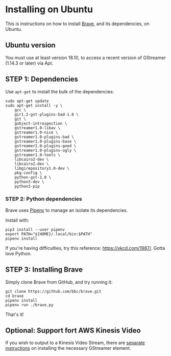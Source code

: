 # Installing on Ubuntu
This is instructions on how to install [Brave](../README.md), and its dependencies, on Ubuntu.

## Ubuntu version
You must use at least version 18.10, to access a recent version of GStreamer (1.14.3 or later) via Apt.

## STEP 1: Dependencies
Use `apt-get` to install the bulk of the dependencies:

```
sudo apt-get update
sudo apt-get install -y \
    gcc \
    gir1.2-gst-plugins-bad-1.0 \
    git \
    gobject-introspection \
    gstreamer1.0-libav \
    gstreamer1.0-nice \
    gstreamer1.0-plugins-bad \
    gstreamer1.0-plugins-base \
    gstreamer1.0-plugins-good \
    gstreamer1.0-plugins-ugly \
    gstreamer1.0-tools \
    libcairo2-dev \
    libcairo2-dev \
    libgirepository1.0-dev \
    pkg-config \
    python-gst-1.0 \
    python3-dev \
    python3-pip
```

### STEP 2: Python dependencies
Brave uses [Pipenv](https://packaging.python.org/tutorials/managing-dependencies/#managing-dependencies) to manage an isolate its dependencies.

Install with:

```
pip3 install --user pipenv
export PATH="${HOME}/.local/bin:$PATH"
pipenv install
```

If you're having difficulties, try this reference: https://xkcd.com/1987/. Gotta love Python.


## STEP 3: Installing Brave
Simply clone Brave from GitHub, and try running it:

```
git clone https://github.com/bbc/brave.git
cd brave
pipenv install
pipenv run ./brave.py
```

That's it!

## Optional: Support fort AWS Kinesis Video

If you wish to output to a Kinesis Video Stream, there are [separate instructions](./install_kvs.md) on installing the necessary GStreamer element.
